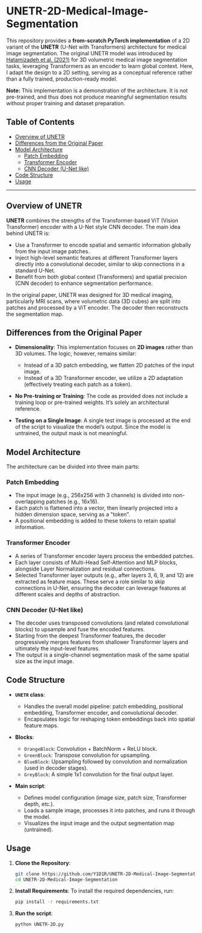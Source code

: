 # UNETR-2D-Medical-Image-Segmentation

This repository provides a **from-scratch PyTorch implementation** of a 2D variant of the **UNETR** (U-Net with Transformers) architecture for medical image segmentation. The original UNETR model was introduced by [Hatamizadeh et al. (2021)](https://arxiv.org/pdf/2103.10504.pdf) for 3D volumetric medical image segmentation tasks, leveraging Transformers as an encoder to learn global context. Here, I adapt the design to a 2D setting, serving as a conceptual reference rather than a fully trained, production-ready model.

**Note:** This implementation is a demonstration of the architecture. It is not pre-trained, and thus does not produce meaningful segmentation results without proper training and dataset preparation.

## Table of Contents
- [Overview of UNETR](#overview-of-unetr)
- [Differences from the Original Paper](#differences-from-the-original-paper)
- [Model Architecture](#model-architecture)
    - [Patch Embedding](#patch-embedding)
    - [Transformer Encoder](#transformer-encoder)
    - [CNN Decoder (U-Net like)](#cnn-decoder-u-net-like)
- [Code Structure](#code-structure)
- [Usage](#usage)

---

## Overview of UNETR

**UNETR** combines the strengths of the Transformer-based ViT (Vision Transformer) encoder with a U-Net style CNN decoder. The main idea behind UNETR is:

- Use a Transformer to encode spatial and semantic information globally from the input image patches.  
- Inject high-level semantic features at different Transformer layers directly into a convolutional decoder, similar to skip connections in a standard U-Net.  
- Benefit from both global context (Transformers) and spatial precision (CNN decoder) to enhance segmentation performance.

In the original paper, UNETR was designed for 3D medical imaging, particularly MRI scans, where volumetric data (3D cubes) are split into patches and processed by a ViT encoder. The decoder then reconstructs the segmentation map.

## Differences from the Original Paper

- **Dimensionality**: This implementation focuses on **2D images** rather than 3D volumes. The logic, however, remains similar:  
  - Instead of a 3D patch embedding, we flatten 2D patches of the input image.
  - Instead of a 3D Transformer encoder, we utilize a 2D adaptation (effectively treating each patch as a token).
  
- **No Pre-training or Training**: The code as provided does not include a training loop or pre-trained weights. It’s solely an architectural reference.

- **Testing on a Single Image**: A single test image is processed at the end of the script to visualize the model’s output. Since the model is untrained, the output mask is not meaningful.

## Model Architecture

The architecture can be divided into three main parts:

### Patch Embedding
- The input image (e.g., 256x256 with 3 channels) is divided into non-overlapping patches (e.g., 16x16).
- Each patch is flattened into a vector, then linearly projected into a hidden dimension space, serving as a "token".
- A positional embedding is added to these tokens to retain spatial information.

### Transformer Encoder
- A series of Transformer encoder layers process the embedded patches.
- Each layer consists of Multi-Head Self-Attention and MLP blocks, alongside Layer Normalization and residual connections.
- Selected Transformer layer outputs (e.g., after layers 3, 6, 9, and 12) are extracted as feature maps. These serve a role similar to skip connections in U-Net, ensuring the decoder can leverage features at different scales and depths of abstraction.

### CNN Decoder (U-Net like)
- The decoder uses transposed convolutions (and related convolutional blocks) to upsample and fuse the encoded features.
- Starting from the deepest Transformer features, the decoder progressively merges features from shallower Transformer layers and ultimately the input-level features.
- The output is a single-channel segmentation mask of the same spatial size as the input image.

## Code Structure

- **`UNETR` class**:  
  - Handles the overall model pipeline: patch embedding, positional embedding, Transformer encoder, and convolutional decoder.
  - Encapsulates logic for reshaping token embeddings back into spatial feature maps.

- **Blocks**:
  - `OrangeBlock`: Convolution + BatchNorm + ReLU block.
  - `GreenBlock`: Transpose convolution for upsampling.
  - `BlueBlock`: Upsampling followed by convolution and normalization (used in decoder stages).
  - `GreyBlock`: A simple 1x1 convolution for the final output layer.

- **Main script**:
  - Defines model configuration (image size, patch size, Transformer depth, etc.).
  - Loads a sample image, processes it into patches, and runs it through the model.
  - Visualizes the input image and the output segmentation map (untrained).

## Usage

1. **Clone the Repository**:
   ```bash
   git clone https://github.com/Y1D1R/UNETR-2D-Medical-Image-Segmentation.git
   cd UNETR-2D-Medical-Image-Segmentation
   
2. **Install Requirements**:
   To install the required dependencies, run:
   ```bash
   pip install -r requirements.txt

3. **Run the script**:
   ```bash
   python UNETR-2D.py   
   
